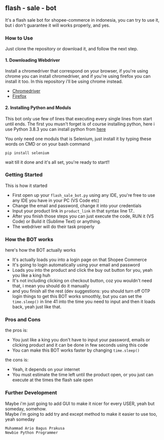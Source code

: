 ## flash - sale - bot
It's a flash sale bot for shopee-commerce in indonesia, you can try to use it, but i don't guarantee it will works properly, and yes.

### How to Use
Just clone the repository or download it, and follow the next step.

#### 1. Downloading Webdriver
Install a chromedriver that correspond on your browser, if you're using chrome you can install chromedriver, and if you're using firefox you can install it too. In this repository i'll be using chrome instead.
* [Chromedriver](https://chromedriver.chromium.org/)
* [Firefox](https://github.com/mozilla/geckodriver/releases)

#### 2. Installing Python and Moduls
This bot only use few of lines that executing every single lines from start until ends. The first you musn't forget is of course installing python, here i use Python 3.8.3 you can install python from [here](https://www.python.org/downloads/release/python-383/) 

You only need one moduls that is Selenium, just install it by typing these words on CMD or on your bash command
```
pip install selenium
```

wait till it done and it's all set, you're ready to start!!

### Getting Started
This is how it started
* First open up your ```flash_sale_bot.py``` using any IDE, you're free to use any IDE you have in your PC (VS Code etc)
* Change the email and password, change it into your credentials
* Input your product link in ```product_link``` in that syntax line 17..
* After you finish those steps you can just execute the code, RUN it (VS Code) or Build it (Sublime Text) or anything.
* The webdriver will do their task properly

### How the BOT works
here's how the BOT actually works
* It's actually loads you into a login page on that Shopee Commerce
* It's going to login automatically using your email and password
* Loads you into the product and click the buy out button for you, yeah you like a king huh
* It's not including clicking on checkout button, coz you wouldn't need that, i mean you should do it manually
* and you finish all the rest 
(dev suggestions: you should turn off OTP login things to get this BOT works smoothly, but you can set the ```time.sleep()``` in line 41 into the time you need to input and then it loads back, yeah just like that.

### Pros and Cons
the pros is:
* You just like a king you don't have to input your password, emails or clicking product and it can be done in few seconds using this code
* You can make this BOT works faster by changing ```time.sleep()```

the cons is:
* Yeah, it depends on your internet
* You must estimate the time left until the product open, or you just can execute at the times the flash sale open

### Further Development
Maybe i'm just going to add GUI to make it nicer for every USER, yeah but someday, somehow.
<br>
Maybe i'm going to add try and except method to make it easier to use too, yeah someday

```
Muhammad Ario Bagus Prakusa
Newbie Python Programmer
```
